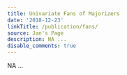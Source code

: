 ```yaml
---
title: Univariate Fans of Majorizers
date: '2018-12-23'
linkTitle: /publication/fans/
source: Jan's Page
description: NA ...
disable_comments: true
---
```

NA ...